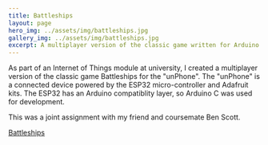 ```yaml
---
title: Battleships
layout: page
hero_img: ../assets/img/battleships.jpg
gallery_img: ../assets/img/battleships.jpg
excerpt: A multiplayer version of the classic game written for Arduino like hardware.
---
```

As part of an Internet of Things module at university, I created a multiplayer version of the classic game Battleships for the "unPhone". The "unPhone" is a connected device powered by the ESP32 micro-controller and Adafruit kits. The ESP32 has an Arduino compatiblity layer, so Arduino C was used for development.

This was a joint assignment with my friend and coursemate Ben Scott.

[Battleships](../assets/img/battleships.jpg)